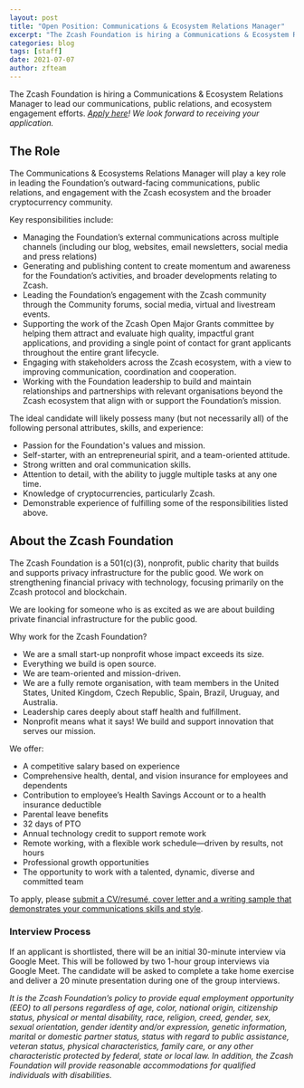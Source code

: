 ```yaml
---
layout: post
title: "Open Position: Communications & Ecosystem Relations Manager"
excerpt: "The Zcash Foundation is hiring a Communications & Ecosystem Relations Manager to help us better communicate and engage with the Zcash community."
categories: blog
tags: [staff]
date: 2021-07-07
author: zfteam
---
```


The Zcash Foundation is hiring a Communications & Ecosystem Relations Manager to lead our communications, public relations, and ecosystem engagement efforts. _[Apply here](https://forms.gle/Z4dK8epj2kDnrNjN9)! We look forward to receiving your application._


## The Role

The Communications & Ecosystems Relations Manager will play a key role in leading the Foundation’s outward-facing communications, public relations, and engagement with the Zcash ecosystem and the broader cryptocurrency community. 

Key responsibilities include: 
* Managing the Foundation’s external communications across multiple channels (including our blog, websites, email newsletters, social media and press relations)
* Generating and publishing content to create momentum and awareness for the Foundation’s activities, and broader developments relating to Zcash. 
* Leading the Foundation’s engagement with the Zcash community through the Community forums, social media, virtual and livestream events. 
* Supporting the work of the Zcash Open Major Grants committee by helping them attract and evaluate high quality, impactful grant applications, and providing a single point of contact for grant applicants throughout the entire grant lifecycle.
* Engaging with stakeholders across the Zcash ecosystem, with a view to improving communication, coordination and cooperation.
* Working with the Foundation leadership to build and maintain relationships and partnerships with relevant organisations beyond the Zcash ecosystem that align with or support the Foundation’s mission.

The ideal candidate will likely possess many (but not necessarily all) of the following personal attributes, skills, and experience: 
* Passion for the Foundation's values and mission.
* Self-starter, with an entrepreneurial spirit, and a team-oriented attitude.
* Strong written and oral communication skills.
* Attention to detail, with the ability to juggle multiple tasks at any one time. 
* Knowledge of cryptocurrencies, particularly Zcash.
* Demonstrable experience of fulfilling some of the responsibilities listed above. 

## About the Zcash Foundation

The Zcash Foundation is a 501(c)(3), nonprofit, public charity that builds and supports privacy infrastructure for the public good. We work on strengthening financial privacy with technology, focusing primarily on the Zcash protocol and blockchain.

We are looking for someone who is as excited as we are about building private financial infrastructure for the public good.

Why work for the Zcash Foundation?
* We are a small start-up nonprofit whose impact exceeds its size.
* Everything we build is open source.
* We are team-oriented and mission-driven.
* We are a fully remote organisation, with team members in the United States, United Kingdom, Czech Republic, Spain, Brazil, Uruguay, and Australia.
* Leadership cares deeply about staff health and fulfillment.
* Nonprofit means what it says! We build and support innovation that serves our mission.

We offer:
* A competitive salary based on experience
* Comprehensive health, dental, and vision insurance for employees and dependents
* Contribution to employee’s Health Savings Account or to a health insurance deductible 
* Parental leave benefits
* 32 days of PTO
* Annual technology credit to support remote work
* Remote working, with a flexible work schedule—driven by results, not hours
* Professional growth opportunities
* The opportunity to work with a talented, dynamic, diverse and committed team

To apply, please [submit a CV/resumé, cover letter and a writing sample that demonstrates your communications skills and style](https://forms.gle/Z4dK8epj2kDnrNjN9).

### Interview Process

If an applicant is shortlisted, there will be an initial 30-minute interview via Google Meet. This will be followed by two 1-hour group interviews via Google Meet. The candidate will be asked to complete a take home exercise and deliver a 20 minute presentation during one of the group interviews.

_It is the Zcash Foundation’s policy to provide equal employment opportunity (EEO) to all persons regardless of age, color, national origin, citizenship status, physical or mental disability, race, religion, creed, gender, sex, sexual orientation, gender identity and/or expression, genetic information, marital or domestic partner status, status with regard to public assistance, veteran status, physical characteristics, family care, or any other characteristic protected by federal, state or local law. In addition, the Zcash Foundation will provide reasonable accommodations for qualified individuals with disabilities._
